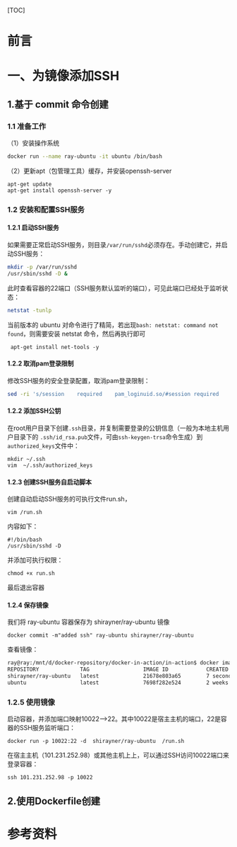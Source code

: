 [TOC]





# 前言





# 一、为镜像添加SSH

## 1.基于 commit 命令创建



### 1.1 准备工作

（1）安装操作系统

```bash
docker run --name ray-ubuntu -it ubuntu /bin/bash
```



（2）更新apt（包管理工具）缓存，并安装openssh-server

```
apt-get update
apt-get install openssh-server -y
```



### 1.2 安装和配置SSH服务

#### 1.2.1 启动SSH服务

如果需要正常启动SSH服务，则目录`/var/run/sshd`必须存在。手动创建它，并启动SSH服务：

```bash
mkdir -p /var/run/sshd
/usr/sbin/sshd -D &
```



此时查看容器的22端口（SSH服务默认监听的端口），可见此端口已经处于监听状态：

```bash
netstat -tunlp
```

当前版本的 ubuntu 对命令进行了精简，若出现`bash: netstat: command not found`，则需要安装 netstat 命令，然后再执行即可

```
 apt-get install net-tools -y
```



#### 1.2.2 取消pam登录限制

修改SSH服务的安全登录配置，取消pam登录限制：

```bash
sed -ri 's/session    required    pam_loginuid.so/#session required    pam_loginuid.so/g' /etc/pam.d/sshd
```





#### 1.2.2 添加SSH公钥

在root用户目录下创建`.ssh`目录，并复制需要登录的公钥信息（一般为本地主机用户目录下的 `.ssh/id_rsa.pub`文件，可由`ssh-keygen-trsa`命令生成）到`authorized_keys`文件中：

```
mkdir ~/.ssh
vim  ~/.ssh/authorized_keys
```



#### 1.2.3 创建SSH服务自启动脚本

创建自动启动SSH服务的可执行文件run.sh，

```
vim /run.sh
```

内容如下：

```
#!/bin/bash 
/usr/sbin/sshd -D
```



并添加可执行权限：

```
chmod +x run.sh
```



最后退出容器



#### 1.2.4 保存镜像

我们将 ray-ubuntu 容器保存为 shirayner/ray-ubuntu 镜像

```
docker commit -m"added ssh" ray-ubuntu shirayner/ray-ubuntu
```

查看镜像：

```bash
ray@ray:/mnt/d/docker-repository/docker-in-action/in-action$ docker images
REPOSITORY             TAG                 IMAGE ID            CREATED             SIZE
shirayner/ray-ubuntu   latest              21678e803a65        7 seconds ago       246MB
ubuntu                 latest              7698f282e524        2 weeks ago         69.9MB
```



### 1.2.5 使用镜像

启动容器，并添加端口映射10022-->22。其中10022是宿主主机的端口，22是容器的SSH服务监听端口：

```
docker run -p 10022:22 -d  shirayner/ray-ubuntu  /run.sh
```



在宿主主机（101.231.252.98）或其他主机上上，可以通过SSH访问10022端口来登录容器：

```
ssh 101.231.252.98 -p 10022
```



## 2.使用Dockerfile创建













# 参考资料





